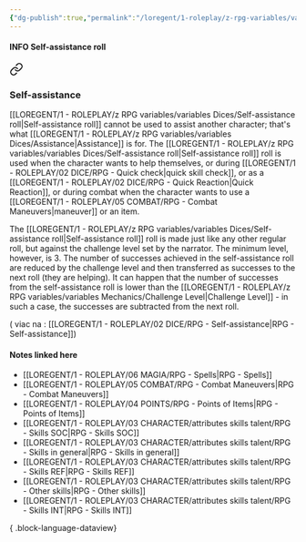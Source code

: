 ```yaml
---
{"dg-publish":true,"permalink":"/loregent/1-roleplay/z-rpg-variables/variables-dices/self-assistance-roll/"}
---
```


#### INFO Self-assistance roll


<div class="transclusion internal-embed is-loaded"><a class="markdown-embed-link" href="/loregent/1-roleplay/02-dice/rpg-self-assistance/#self-assistance" aria-label="Open link"><svg xmlns="http://www.w3.org/2000/svg" width="24" height="24" viewBox="0 0 24 24" fill="none" stroke="currentColor" stroke-width="2" stroke-linecap="round" stroke-linejoin="round" class="svg-icon lucide-link"><path d="M10 13a5 5 0 0 0 7.54.54l3-3a5 5 0 0 0-7.07-7.07l-1.72 1.71"></path><path d="M14 11a5 5 0 0 0-7.54-.54l-3 3a5 5 0 0 0 7.07 7.07l1.71-1.71"></path></svg></a><div class="markdown-embed">



### Self-assistance

[[LOREGENT/1 - ROLEPLAY/z RPG variables/variables Dices/Self-assistance roll\|Self-assistance roll]] cannot be used to assist another character; that's what [[LOREGENT/1 - ROLEPLAY/z RPG variables/variables Dices/Assistance\|Assistance]] is for. The [[LOREGENT/1 - ROLEPLAY/z RPG variables/variables Dices/Self-assistance roll\|Self-assistance roll]] roll  is used when the character wants to help themselves, or during [[LOREGENT/1 - ROLEPLAY/02 DICE/RPG - Quick check\|quick skill check]], or as a [[LOREGENT/1 - ROLEPLAY/02 DICE/RPG - Quick Reaction\|Quick Reaction]], or during combat when the character wants to use a [[LOREGENT/1 - ROLEPLAY/05 COMBAT/RPG - Combat Maneuvers\|maneuver]] or an item.

The [[LOREGENT/1 - ROLEPLAY/z RPG variables/variables Dices/Self-assistance roll\|Self-assistance roll]] roll is made just like any other regular roll, but against the challenge level set by the narrator. The minimum level, however, is 3. The number of successes achieved in the self-assistance roll are reduced by the challenge level and then transferred as successes to the next roll (they are helping). It can happen that the number of successes from the self-assistance roll is lower than the [[LOREGENT/1 - ROLEPLAY/z RPG variables/variables Mechanics/Challenge Level\|Challenge Level]] - in such a case, the successes are subtracted from the next roll.


</div></div>


( viac na : [[LOREGENT/1 - ROLEPLAY/02 DICE/RPG - Self-assistance\|RPG - Self-assistance]])

#### Notes linked here

- [[LOREGENT/1 - ROLEPLAY/06 MAGIA/RPG - Spells\|RPG - Spells]]
- [[LOREGENT/1 - ROLEPLAY/05 COMBAT/RPG - Combat Maneuvers\|RPG - Combat Maneuvers]]
- [[LOREGENT/1 - ROLEPLAY/04 POINTS/RPG - Points of Items\|RPG - Points of Items]]
- [[LOREGENT/1 - ROLEPLAY/03 CHARACTER/attributes skills talent/RPG - Skills SOC\|RPG - Skills SOC]]
- [[LOREGENT/1 - ROLEPLAY/03 CHARACTER/attributes skills talent/RPG - Skills in general\|RPG - Skills in general]]
- [[LOREGENT/1 - ROLEPLAY/03 CHARACTER/attributes skills talent/RPG - Skills REF\|RPG - Skills REF]]
- [[LOREGENT/1 - ROLEPLAY/03 CHARACTER/attributes skills talent/RPG - Other skills\|RPG - Other skills]]
- [[LOREGENT/1 - ROLEPLAY/03 CHARACTER/attributes skills talent/RPG - Skills INT\|RPG - Skills INT]]

{ .block-language-dataview}
